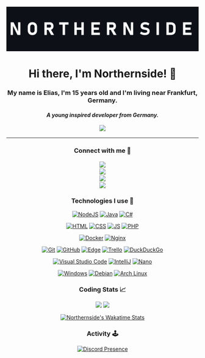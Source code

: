 [![Banner](banner.png)](https://github.com/Northernside)

<h1 align="center">
Hi there, I'm Northernside! 👋
</h1>
<h3 align="center">My name is Elias, I'm 15 years old and I'm living near Frankfurt, Germany.</h3>
<h4 align="center"><i>A young inspired developer from Germany.</i></h4>
<div align="center"><a href="https://wakatime.com/@Northernside"><img src="https://wakatime.com/badge/user/0d130c57-2c04-49f1-bf15-89dc71bda0dd.svg"></a></div>
<hr>
<div align="center">

### Connect with me 🤝

<div>
    <div>
      <a href="https://discord.com/users/434417514332815370"><img src="https://img.shields.io/badge/Northernside-%237289DA.svg?style=for-the-badge&logo=discord&logoColor=white" align="center" height="24px"></a>
    </div>
    <div>
      <a href="https://twitter.com/northernsidepng"><img src="https://img.shields.io/badge/Northernside-%231DA1F2.svg?style=for-the-badge&logo=Twitter&logoColor=white" align="center" height="24px"></a>
    </div>
    <div>
      <a href="https://www.youtube.com/channel/UCjrvX37E80IQJJSLDvtjpWw"><img src="https://img.shields.io/badge/Northernside-%23FF0000.svg?style=for-the-badge&logo=YouTube&logoColor=white" align="center" height="24px"></a>
    </div>
    <div>
      <a href="https://www.reddit.com/user/Real_zWolfy"><img src="https://img.shields.io/badge/Real_zWolfy-%23FF4500.svg?style=for-the-badge&logo=Reddit&logoColor=white" align="center" height="24px"></a>
    </div>
</div>

### Technologies I use 📱

[![NodeJS](https://img.shields.io/badge/NodeJS-%23339933.svg?style=for-the-badge&logo=node.js&logoColor=white)](https://nodejs.org/)
[![Java](https://img.shields.io/badge/Java-%23007396.svg?style=for-the-badge&logo=java&logoColor=white)](https://java.com/)
[![C#](https://img.shields.io/badge/c%23%20(Still%20Learning)-%23239120.svg?style=for-the-badge&logo=c-sharp&logoColor=white)](https://docs.microsoft.com/en-us/dotnet/csharp/)
  
[![HTML](https://img.shields.io/badge/HTML-%23E34F26.svg?style=for-the-badge&logo=html5&logoColor=white)](https://html.spec.whatwg.org/)
[![CSS](https://img.shields.io/badge/CSS-%231572B6.svg?style=for-the-badge&logo=css3&logoColor=white)](https://www.w3.org/TR/CSS/)
[![JS](https://img.shields.io/badge/JS-%24F7DF1E.svg?style=for-the-badge&logo=javascript&logoColor=white)](https://www.ecma-international.org/)
[![PHP](https://img.shields.io/badge/PHP%20(Still%20Learning)-%23777BB4.svg?style=for-the-badge&logo=php&logoColor=white)](https://www.php.net/)

[![Docker](https://img.shields.io/badge/docker-%20(Still%20Learning)%232496ED.svg?style=for-the-badge&logo=docker&logoColor=white)](https://www.docker.com/)
[![Nginx](https://img.shields.io/badge/nginx-%20(Still%20Learning)%23009639.svg?style=for-the-badge&logo=nginx&logoColor=white)](https://www.nginx.com/)

[![Git](https://img.shields.io/badge/git-%23%20(Still%20Learning)F05033.svg?style=for-the-badge&logo=git&logoColor=white)](https://git-scm.com/)
[![GitHub](https://img.shields.io/badge/github-%23121011.svg?style=for-the-badge&logo=github&logoColor=white)](https://github.com/)
[![Edge](https://img.shields.io/badge/Edge-%230078D7?style=for-the-badge&logo=microsoft%20edge&logoColor=white)](https://brave.com/)
[![Trello](https://img.shields.io/badge/Trello-%23026AA7.svg?style=for-the-badge&logo=Trello&logoColor=white)](https://trello.com/)
[![DuckDuckGo](https://img.shields.io/badge/DuckDuckGo-DE5835?style=for-the-badge&logo=duckduckgo&logoColor=white)](https://ddg.gg/)

[![Visual Studio Code](https://img.shields.io/badge/Visual%20Studio%20Code-0078d7.svg?style=for-the-badge&logo=visual-studio-code&logoColor=white)](https://code.visualstudio.com/)
[![IntelliJ](https://img.shields.io/badge/IntelliJ-%23000000.svg?style=for-the-badge&logo=intellij-idea&logoColor=white)](https://www.jetbrains.com/idea/)
[![Nano](https://img.shields.io/badge/Nano-%2311AB00.svg?style=for-the-badge&logo=nano&logoColor=white)](https://www.nano-editor.org/)

[![Windows](https://img.shields.io/badge/Windows-0078D6?style=for-the-badge&logo=windows&logoColor=white)](https://www.microsoft.com/en-us/windows)
[![Debian](https://img.shields.io/badge/Debian-D70A53?style=for-the-badge&logo=debian&logoColor=white)](https://www.debian.org/)
[![Arch Linux](https://img.shields.io/badge/Arch%20Linux-%231793D1?style=for-the-badge&logo=archlinux&logoColor=white)](https://www.archlinux.org/)

### Coding Stats 📈
<img height="180em" src="https://github-readme-stats.vercel.app/api?username=Northernside&theme=radical&show_icons=true" />
<img height="180em" src="https://github-readme-stats.vercel.app/api/top-langs/?username=Northernside&theme=radical&layout=compact" />
  
[![Northernside's Wakatime Stats](https://github-readme-stats.vercel.app/api/wakatime?username=Northernside&layout=compact&theme=radical)](https://wakatime.com/@Northernside)

### Activity 🕹
[![Discord Presence](https://lanyard.cnrad.dev/api/434417514332815370)](https://discord.com/users/434417514332815370)
    </div>
